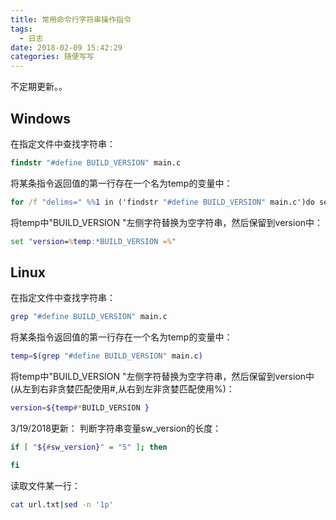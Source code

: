 ```yaml
---
title: 常用命令行字符串操作指令
tags:
  - 日志
date: 2018-02-09 15:42:29
categories: 随便写写
---
```

不定期更新。。
<!--more-->

## Windows
在指定文件中查找字符串：
```bat
findstr "#define BUILD_VERSION" main.c
```
将某条指令返回值的第一行存在一个名为temp的变量中：
```bat
for /f "delims=" %%1 in ('findstr "#define BUILD_VERSION" main.c')do set temp=%%1
```
将temp中"BUILD_VERSION "左侧字符替换为空字符串，然后保留到version中：
```bat
set "version=%temp:*BUILD_VERSION =%"
```

## Linux
在指定文件中查找字符串：
```sh
grep "#define BUILD_VERSION" main.c
```
将某条指令返回值的第一行存在一个名为temp的变量中：
```sh
temp=$(grep "#define BUILD_VERSION" main.c)
```
将temp中"BUILD_VERSION "左侧字符替换为空字符串，然后保留到version中(从左到右非贪婪匹配使用#,从右到左非贪婪匹配使用%)：
```sh
version=${temp#*BUILD_VERSION }
```
3/19/2018更新：
判断字符串变量sw_version的长度：
```sh
if [ "${#sw_version}" = "5" ]; then

fi
```
读取文件某一行：
```sh
cat url.txt|sed -n '1p'
```
